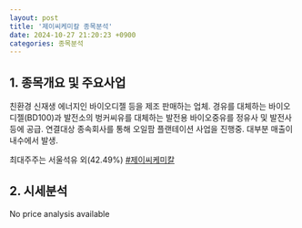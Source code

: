 ```yaml
---
layout: post
title: '제이씨케미칼 종목분석'
date: 2024-10-27 21:20:23 +0900
categories: 종목분석
---
```


## 1. 종목개요 및 주요사업

친환경 신재생 에너지인 바이오디젤 등을 제조 판매하는 업체. 경유를 대체하는 바이오디젤(BD100)과 발전소의 벙커씨유를 대체하는 발전용 바이오중유를 정유사 및 발전사 등에 공급. 연결대상 종속회사를 통해 오일팜 플랜테이션 사업을 진행중. 대부분 매출이 내수에서 발생.

최대주주는 서울석유 외(42.49%)
[#제이씨케미칼](#)

## 2. 시세분석

No price analysis available
